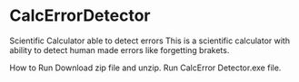 # CalcErrorDetector
Scientific Calculator able to detect errors
This is a scientific calculator with ability to detect human made errors like forgetting brakets.

How to Run
Download zip file and unzip. Run CalcError Detector.exe file.
